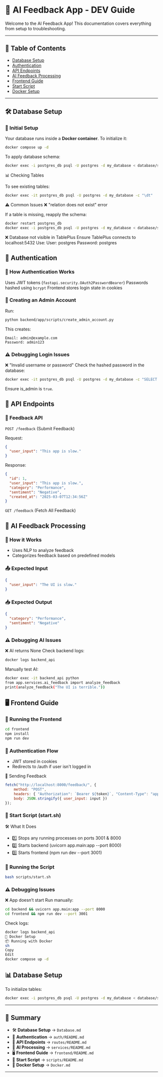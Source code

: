 # 🚀 AI Feedback App - DEV Guide

Welcome to the AI Feedback App! This documentation covers everything from setup to troubleshooting.

---

## 📂 Table of Contents

- [Database Setup](#database-setup)
- [Authentication](#authentication)
- [API Endpoints](#api-endpoints)
- [AI Feedback Processing](#ai-feedback-processing)
- [Frontend Guide](#frontend-guide)
- [Start Script](#start-script)
- [Docker Setup](#docker-setup)

---

## 🛠️ Database Setup

### 📌 Initial Setup

Your database runs inside a **Docker container**. To initialize it:

```sh
docker compose up -d
```

To apply database schema:
```sh
docker exec -i postgres_db psql -U postgres -d my_database < database/schema.sql
```

📊 Checking Tables

To see existing tables:

```sh
docker exec -it postgres_db psql -U postgres -d my_database -c "\dt"
```
⚠️ Common Issues
❌ "relation does not exist" error

If a table is missing, reapply the schema:

```sh
docker restart postgres_db
docker exec -i postgres_db psql -U postgres -d my_database < database/schema.sql
```
❌ Database not visible in TablePlus
Ensure TablePlus connects to localhost:5432
Use:
User: postgres
Password: postgres

## 🔐 Authentication

### 🔹 How Authentication Works
Uses JWT tokens (`fastapi.security.OAuth2PasswordBearer`)
Passwords hashed using `bcrypt`
Frontend stores login state in cookies

### 🔑 Creating an Admin Account

Run:
```sh
python backend/app/scripts/create_admin_account.py
```

This creates:
```plaintext
Email: admin@example.com
Password: admin123
```

### ⚠️ Debugging Login Issues

❌ "Invalid username or password"
Check the hashed password in the database:
```sh
docker exec -it postgres_db psql -U postgres -d my_database -c "SELECT * FROM accounts;"
```
Ensure is_admin is `true`.

## 🚀 API Endpoints

### 🔹 Feedback API

`POST /feedback` (Submit Feedback)

Request:
```json
{
  "user_input": "This app is slow."
}
```
Response:
```json
{
  "id": 1,
  "user_input": "This app is slow.",
  "category": "Performance",
  "sentiment": "Negative",
  "created_at": "2025-03-07T12:34:56Z"
}
```

`GET /feedback` (Fetch All Feedback)

## 🧠 AI Feedback Processing

### 📌 How it Works
* Uses NLP to analyze feedback
* Categorizes feedback based on predefined models

### 📤 Expected Input
```json
{
  "user_input": "The UI is slow."
}
```

### 📥 Expected Output
```json
{
  "category": "Performance",
  "sentiment": "Negative"
}
```

### ⚠️ Debugging AI Issues

❌ AI returns None
Check backend logs:
```sh
docker logs backend_api
```
Manually test AI:
```sh
docker exec -it backend_api python
from app.services.ai_feedback import analyze_feedback
print(analyze_feedback("The UI is terrible."))
```

## 🖥️ Frontend Guide

### 🚀 Running the Frontend
```sh
cd frontend
npm install
npm run dev
```

### 🔑 Authentication Flow
* JWT stored in cookies
* Redirects to /auth if user isn't logged in

📝 Sending Feedback
```js
fetch("http://localhost:8000/feedback/", {
    method: "POST",
    headers: { "Authorization": `Bearer ${token}`, "Content-Type": "application/json" },
    body: JSON.stringify({ user_input: input })
});
```

### 🏁 Start Script (start.sh)
🛠️ What It Does
* 1️⃣ Stops any running processes on ports 3001 & 8000
* 2️⃣ Starts backend (uvicorn app.main:app --port 8000)
* 3️⃣ Starts frontend (npm run dev --port 3001)

### 📌 Running the Script
```sh
bash scripts/start.sh
```

### ⚠️ Debugging Issues

❌ App doesn’t start
Run manually:
```sh
cd backend && uvicorn app.main:app --port 8000
cd frontend && npm run dev --port 3001
```

Check logs:
```sh
docker logs backend_api
🐳 Docker Setup
📦 Running with Docker
sh
Copy
Edit
docker compose up -d
```

## 📊 Database Setup

To initialize tables:
```sh
docker exec -i postgres_db psql -U postgres -d my_database < database/schema.sql
```

---

## **📌 Summary**
- 🛠️ **Database Setup** → `Database.md`
- 🔐 **Authentication** → `auth/README.md`
- 📩 **API Endpoints** → `routes/README.md`
- 🧠 **AI Processing** → `services/README.md`
- 🖥️ **Frontend Guide** → `frontend/README.md`
- 🏁 **Start Script** → `scripts/README.md`
- 🐳 **Docker Setup** → `Docker.md`

---